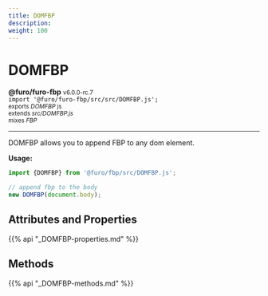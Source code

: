 ```yaml
---
title: DOMFBP
description: 
weight: 100
---
```


# DOMFBP

**@furo/furo-fbp** <small>v6.0.0-rc.7</small>
<br>`import '@furo/furo-fbp/src/src/DOMFBP.js';`<small>
<br>exports *DOMFBP* js
<br>extends *src/DOMFBP.js*
<br> mixes *FBP*</small>


****

DOMFBP allows you to append FBP to any dom element.

**Usage:**

```js
import {DOMFBP} from '@furo/fbp/src/DOMFBP.js';

// append fbp to the body
new DOMFBP(document.body);
```

## Attributes and Properties
{{% api "_DOMFBP-properties.md" %}}






















## Methods
{{% api "_DOMFBP-methods.md" %}}


















